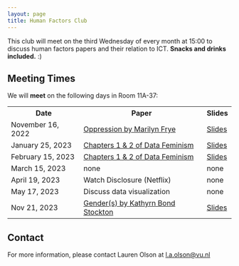 ```yaml
---
layout: page
title: Human Factors Club
---
```


 This club will meet on the third Wednesday of every month at 15:00 to discuss human factors papers and their relation to ICT.  **Snacks and drinks included.** :)

## Meeting Times
 We will **meet** on the following days in Room 11A-37:
 
 <table>
   <tr>
     <th>Date</th>
     <th>Paper</th>
     <th>Slides</th>
   </tr>
   <tr>
     <td>November 16, 2022</td>
     <td><a href="http://www.victorkumar.org/uploads/6/1/5/2/61526489/frye_-_oppression.pdf">Oppression by Marilyn Frye</a></td>
     <td><a href="https://docs.google.com/presentation/d/1Fp1WCvMEtzoNe6VcjPVEP2-W97C1azHlIV9TmF1MFDs/edit?usp=sharing">Slides</a></td> 
  </tr>
   <tr>
     <td>January 25, 2023</td>
     <td><a href="https://data-feminism.mitpress.mit.edu/">Chapters 1 & 2 of Data Feminism</a></td>
    <td><a href="https://docs.google.com/presentation/d/1Fp1WCvMEtzoNe6VcjPVEP2-W97C1azHlIV9TmF1MFDs/edit?usp=sharing">Slides</a></td> 
   </tr>
   <tr>
     <td>February 15, 2023</td>
     <td><a href="https://data-feminism.mitpress.mit.edu/">Chapters 1 & 2 of Data Feminism</a></td>
    <td><a href="https://docs.google.com/presentation/d/1Fp1WCvMEtzoNe6VcjPVEP2-W97C1azHlIV9TmF1MFDs/edit?usp=sharing">Slides</a></td> 
   </tr>
   <tr>
     <td>March 15, 2023</td>
     <td>none</td>
    <td>none</td> 
   </tr>
   <tr>
     <td>April 19, 2023</td>
     <td>Watch Disclosure (Netflix)</td>
    <td>none</td> 
   </tr>
   <tr>
     <td>May 17, 2023</td>
     <td>Discuss data visualization</td>
    <td>none</td> 
   </tr>
     <tr>
     <td>Nov 21, 2023</td>
     <td><a href="https://thereader.mitpress.mit.edu/gender-has-a-history-and-its-more-recent-than-you-may-realize/">Gender(s) by Kathyrn Bond Stockton</a></td>
    <td><a href="https://docs.google.com/presentation/d/1oIhBKqmoqlyte6_dcJNlb6-gaELds94lqyodS8y6RtE/edit?usp=sharing">Slides</a></td> 
   </tr>
 </table>

## Contact
 For more information, please contact Lauren Olson at l.a.olson@vu.nl
